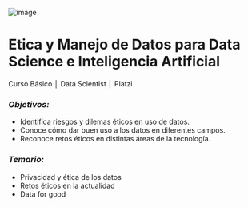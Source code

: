 ![image](https://user-images.githubusercontent.com/86489670/184020510-aa0019ce-aca0-419b-81b0-442107f97949.png)

# Etica y Manejo de Datos para Data Science e Inteligencia Artificial
Curso Básico │ Data Scientist │ Platzi

### _**Objetivos:**_
- Identifica riesgos y dilemas éticos en uso de datos.
- Conoce cómo dar buen uso a los datos en diferentes campos.
- Reconoce retos éticos en distintas áreas de la tecnología.

### _**Temario:**_
- Privacidad y ética de los datos
- Retos éticos en la actualidad
- Data for good
